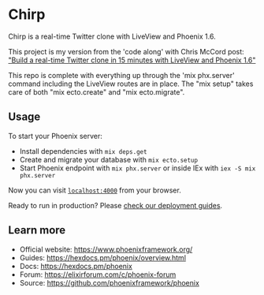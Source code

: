# Chirp

Chirp is a real-time Twitter clone with LiveView and Phoenix 1.6.

This project is my version from the 'code along' with Chris McCord post: ["Build a real-time Twitter clone in 15 minutes with LiveView and Phoenix 1.6"](https://www.phoenixframework.org/blog/build-a-real-time-twitter-clone-in-15-minutes-with-live-view-and-phoenix-1-5)

This repo is complete with everything up through the 'mix phx.server' command including the LiveView routes are in place. The "mix setup" takes care of both "mix ecto.create" and "mix ecto.migrate".

## Usage

To start your Phoenix server:

  * Install dependencies with `mix deps.get`
  * Create and migrate your database with `mix ecto.setup`
  * Start Phoenix endpoint with `mix phx.server` or inside IEx with `iex -S mix phx.server`

Now you can visit [`localhost:4000`](http://localhost:4000) from your browser.

Ready to run in production? Please [check our deployment guides](https://hexdocs.pm/phoenix/deployment.html).

## Learn more

  * Official website: https://www.phoenixframework.org/
  * Guides: https://hexdocs.pm/phoenix/overview.html
  * Docs: https://hexdocs.pm/phoenix
  * Forum: https://elixirforum.com/c/phoenix-forum
  * Source: https://github.com/phoenixframework/phoenix

